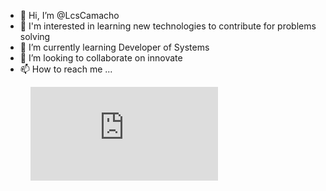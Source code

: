 - 👋 Hi, I’m @LcsCamacho
- 👀 I'm interested in learning new technologies to contribute for problems solving
- 🌱 I’m currently learning Developer of Systems
- 💞️ I’m looking to collaborate on innovate 
- 📫 How to reach me ...

<figure><embed src="https://wakatime.com/share/@5435376e-ce12-4fd3-a471-9ce1aa694da8/db5bcd6a-370e-4f2a-930d-d486706dae85.svg"></embed></figure>
